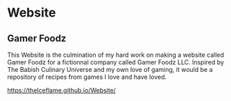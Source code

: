 # Website
## Gamer Foodz
This Website is the culmination of my hard work on making a website called Gamer Foodz for a fictionnal company called Gamer Foodz LLC. Inspired by The Babish Culinary Universe and my own love of gaming, it would be a repository of recipes from games I love and have loved.

<https://theIceflame.github.io/Website/>